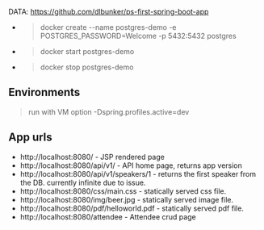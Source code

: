 DATA: https://github.com/dlbunker/ps-first-spring-boot-app

- > docker create --name postgres-demo -e POSTGRES_PASSWORD=Welcome -p 5432:5432 postgres
- > docker start postgres-demo
- > docker stop postgres-demo


## Environments

> run with VM option -Dspring.profiles.active=dev

## App urls

- http://localhost:8080/ - JSP rendered page
- http://localhost:8080/api/v1/ - API home page, returns app version
- http://localhost:8080/api/v1/speakers/1 - returns the first speaker from the DB. currently infinite due to issue.
- http://localhost:8080/css/main.css - statically served css file.
- http://localhost:8080/img/beer.jpg - statically served image file.
- http://localhost:8080/pdf/helloworld.pdf - statically served pdf file.
- http://localhost:8080/attendee - Attendee crud page